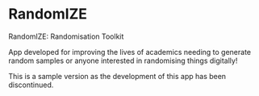 # RandomIZE
RandomIZE: Randomisation Toolkit

App developed for improving the lives of academics needing to generate random samples or anyone interested in randomising things digitally!

This is a sample version as the development of this app has been discontinued.
